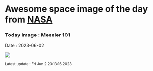 
# Awesome space image of the day from [NASA](https://api.nasa.gov/)

### Today image : Messier 101
Date : 2023-06-02

![](https://apod.nasa.gov/apod/image/2306/M101_hst1280.jpg)

<small>Latest update : Fri Jun  2 23:13:16 2023</small>
        